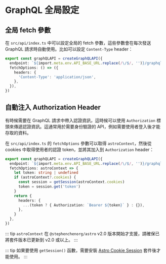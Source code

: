 # GraphQL 全局設定

## 全局 fetch 參數

在 `src/api/index.ts` 中可以設定全局的 fetch 參數，這些參數會在每次發送 GraphQL 請求時自動使用。比如可以設定 `Content-Type` header：

```ts {3-7}
export const graphQLAPI = createGraphQLAPI({
  endpoint: `${import.meta.env.API_BASE_URL.replace(/\/$/, '')}/graphql`,
  fetchOptions: () => ({
    headers: {
      'Content-Type': 'application/json',
    },
  }),
})
```

## 自動注入 Authorization Header

有時候需要在 GraphQL 請求中帶入認證資訊，這時候可以使用 `Authorization` 標頭來傳遞認證資訊。這通常用於需要身份驗證的 API，例如需要使用者登入後才能存取的資料。

在 `src/api/index.ts` 的 `fetchOptions` 參數可以取得 `astroContext`，然後從 cookies 中取得使用者的認證 token，並將其加入到 `Authorization` header：

```ts {3-14}
export const graphQLAPI = createGraphQLAPI({
  endpoint: `${import.meta.env.API_BASE_URL.replace(/\/$/, '')}/graphql`,
  fetchOptions: astroContext => {
    let token: string | undefined
    if (astroContext?.cookies) {
      const session = getSession(astroContext.cookies)
      token = session.get('token')
    }
    return {
      headers: {
        ...(token ? { Authorization: `Bearer ${token}` } : {}),
      },
    }
  },
})
```

::: tip
`astroContext` 在 `@stephenchenorg/astro` v2.0 版本開始才支援，請確保已將套件版本已更新到 v2.0 或以上。
:::

::: tip
如果要使用 `getSession()` 函數，需要安裝 [Astro Cookie Session](https://github.com/koyopro/astro-cookie-session) 套件後才能使用。
:::
